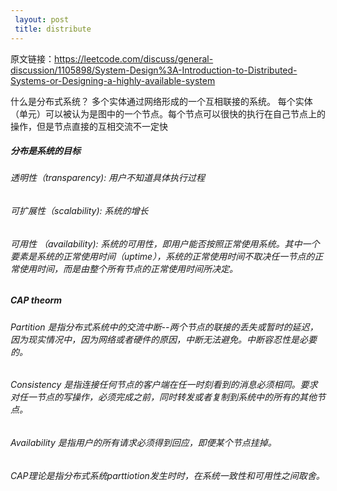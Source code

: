 ```yaml
---
 layout: post
 title: distribute
---
```

 
原文链接：https://leetcode.com/discuss/general-discussion/1105898/System-Design%3A-Introduction-to-Distributed-Systems-or-Designing-a-highly-available-system 
 
什么是分布式系统？
   多个实体通过网络形成的一个互相联接的系统。
   每个实体（单元）可以被认为是图中的一个节点。每个节点可以很快的执行在自己节点上的操作，但是节点直接的互相交流不一定快
 
 ##### 分布是系统的目标
 ###### 透明性（transparency): 用户不知道具体执行过程
 ###### 可扩展性（scalability): 系统的增长
 ###### 可用性 （availability): 系统的可用性，即用户能否按照正常使用系统。其中一个要素是系统的正常使用时间（uptime），系统的正常使用时间不取决任一节点的正常使用时间，而是由整个所有节点的正常使用时间所决定。 
 
 ##### CAP theorm
 ###### Partition 是指分布式系统中的交流中断--两个节点的联接的丢失或暂时的延迟，因为现实情况中，因为网络或者硬件的原因，中断无法避免。中断容忍性是必要的。
 ###### Consistency 是指连接任何节点的客户端在任一时刻看到的消息必须相同。要求对任一节点的写操作，必须完成之前，同时转发或者复制到系统中的所有的其他节点。
 ###### Availability 是指用户的所有请求必须得到回应，即便某个节点挂掉。
 ###### CAP理论是指分布式系统parttiotion发生时时，在系统一致性和可用性之间取舍。

